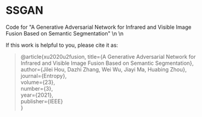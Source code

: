 # SSGAN
Code for "A Generative Adversarial Network for Infrared and Visible Image Fusion Based on Semantic Segmentation"
\n
\n


If this work is helpful to you, please cite it as:

> @article{xu2020u2fusion,
> title={A Generative Adversarial Network for Infrared and Visible Image Fusion Based on Semantic Segmentation},\
>   author={Jilei Hou, Dazhi Zhang, Wei Wu, Jiayi Ma, Huabing Zhou},\
>   journal={Entropy},\
>   volume={23},\
>   number={3},\
>   year={2021},\
>   publisher={IEEE}\
> }
